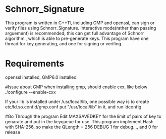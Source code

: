# Schnorr_Signature
This program is written in C++11, including GMP and openssl,
can sign or verify files using Schnorr_Signature.
Interactive mode(rather than passing arguement) is recommended, this can get full advantage of Schnorr algorithm
, which is able to pre-generate keys.
This program have one thread for key generating, and one for signing or verifing.



# Requirements
openssl installed, GMP6.0 installed

#Issue about GMP
when installing gmp, should enable cxx, like below
./configure --enable-cxx

If your lib is installed under /usr/local/lib, 
one possible way is to create etc/ld.so.conf.d/gmp.conf  put "/usr/local/lib" in it, and run ldconfig

#Go Through the program
Edit MAXSAVEDKEY for the limit of pairs of key to genarate and put in the keyqueue for use.
This program implement Hash with SHA-256, so make the QLength = 256
DEBUG 1 for debug..., and 0 for release
